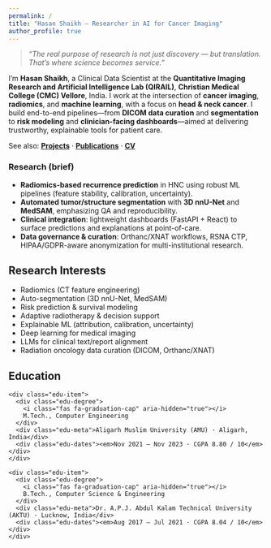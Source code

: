 ```yaml
---
permalink: /
title: "Hasan Shaikh — Researcher in AI for Cancer Imaging"
author_profile: true
---
```


> *“The real purpose of research is not just discovery — but translation. That’s where science becomes service.”*

I’m **Hasan Shaikh**, a Clinical Data Scientist at the **Quantitative Imaging Research and Artificial Intelligence Lab (QIRAIL)**, **Christian Medical College (CMC) Vellore**, India. I work at the intersection of **cancer imaging**, **radiomics**, and **machine learning**, with a focus on **head & neck cancer**. I build end-to-end pipelines—from **DICOM data curation** and **segmentation** to **risk modeling** and **clinician-facing dashboards**—aimed at delivering trustworthy, explainable tools for patient care.

See also: **[Projects](/portfolio/)** · **[Publications](/publications/)** · **[CV](/cv/)**


### Research (brief)
- **Radiomics-based recurrence prediction** in HNC using robust ML pipelines (feature stability, calibration, uncertainty).
- **Automated tumor/structure segmentation** with **3D nnU-Net** and **MedSAM**, emphasizing QA and reproducibility.
- **Clinical integration**: lightweight dashboards (FastAPI + React) to surface predictions and explanations at point-of-care.
- **Data governance & curation**: Orthanc/XNAT workflows, RSNA CTP, HIPAA/GDPR-aware anonymization for multi-institutional research.


<!-- Two-column: Research Interests (left) • Education (right) -->
<div class="about-two-col">

  <section class="col">
    <h2 class="section-title">Research Interests</h2>
    <ul class="bullet-xl">
      <li>Radiomics (CT feature engineering)</li>
      <li>Auto-segmentation (3D nnU-Net, MedSAM)</li>
      <li>Risk prediction & survival modeling</li>
      <li>Adaptive radiotherapy & decision support</li>
      <li>Explainable ML (attribution, calibration, uncertainty)</li>
      <li>Deep learning for medical imaging</li>
      <li>LLMs for clinical text/report alignment</li>
      <li>Radiation oncology data curation (DICOM, Orthanc/XNAT)</li>
    </ul>
  </section>

  <section class="col">
    <h2 class="section-title">Education</h2>

    <div class="edu-item">
      <div class="edu-degree">
        <i class="fas fa-graduation-cap" aria-hidden="true"></i>
        M.Tech., Computer Engineering
      </div>
      <div class="edu-meta">Aligarh Muslim University (AMU) · Aligarh, India</div>
      <div class="edu-dates"><em>Nov 2021 – Nov 2023 · CGPA 8.80 / 10</em></div>
    </div>

    <div class="edu-item">
      <div class="edu-degree">
        <i class="fas fa-graduation-cap" aria-hidden="true"></i>
        B.Tech., Computer Science & Engineering
      </div>
      <div class="edu-meta">Dr. A.P.J. Abdul Kalam Technical University (AKTU) · Lucknow, India</div>
      <div class="edu-dates"><em>Aug 2017 – Jul 2021 · CGPA 8.04 / 10</em></div>
    </div>
  </section>

</div>


</div>
